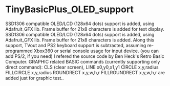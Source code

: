 # TinyBasicPlus_OLED_support
SSD1306 compatible OLED/LCD (128x64 dots) support is added, using Adafruit_GFX lib. 
Frame buffer for 21x8 characters is added for text display.
SSD1306 compatible OLED/LCD (128x64 dots) support is added, using Adafruit_GFX lib. 
Frame buffer for 21x8 characters is added.
Along this support, TVout and PS2 keyboard support is subtracted, assuming re-programmed Xbox360 or serial console usage for input device. (you can add PS/2, if you need) I refered the source code by Ben Heck's Retro Basic Computer. 
GRAPHIC related BASIC commands (currently supporting only direct command):  CLS (clear screen), LINE x0,y0,x1,y1 CIRCLE x,y,radius FILLCIRCLE x,y,radius ROUNDRECT x,y,w,h,r FILLROUNDRECT x,y,w,h,r are added just for graphic test..
